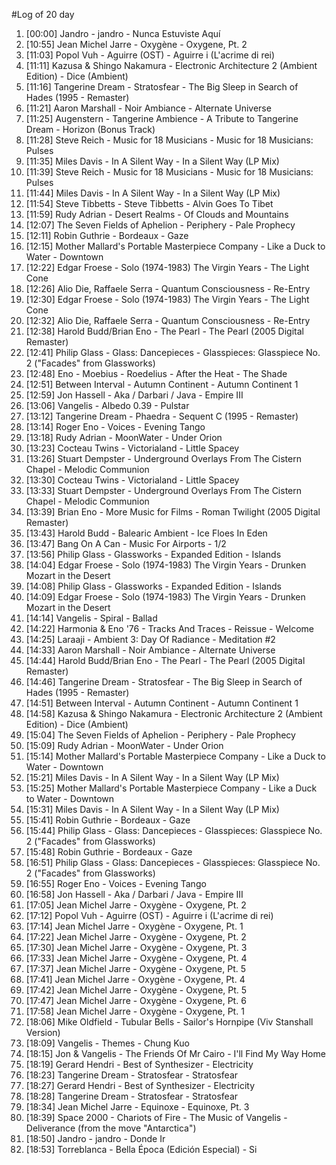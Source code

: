 #Log of 20 day

1. [00:00] Jandro - jandro - Nunca Estuviste Aquí
1. [10:55] Jean Michel Jarre - Oxygène - Oxygene, Pt. 2
1. [11:03] Popol Vuh - Aguirre (OST) - Aguirre i (L'acrime di rei)
1. [11:11] Kazusa & Shingo Nakamura - Electronic Architecture 2 (Ambient Edition) - Dice (Ambient)
1. [11:16] Tangerine Dream - Stratosfear - The Big Sleep in Search of Hades (1995 - Remaster)
1. [11:21] Aaron Marshall - Noir Ambiance - Alternate Universe
1. [11:25] Augenstern - Tangerine Ambience - A Tribute to Tangerine Dream - Horizon (Bonus Track)
1. [11:28] Steve Reich - Music for 18 Musicians - Music for 18 Musicians: Pulses
1. [11:35] Miles Davis - In A Silent Way - In a Silent Way (LP Mix)
1. [11:39] Steve Reich - Music for 18 Musicians - Music for 18 Musicians: Pulses
1. [11:44] Miles Davis - In A Silent Way - In a Silent Way (LP Mix)
1. [11:54] Steve Tibbetts - Steve Tibbetts - Alvin Goes To Tibet
1. [11:59] Rudy Adrian - Desert Realms - Of Clouds and Mountains
1. [12:07] The Seven Fields of Aphelion - Periphery - Pale Prophecy
1. [12:11] Robin Guthrie - Bordeaux - Gaze
1. [12:15] Mother Mallard's Portable Masterpiece Company - Like a Duck to Water - Downtown
1. [12:22] Edgar Froese - Solo (1974-1983) The Virgin Years - The Light Cone
1. [12:26] Alio Die, Raffaele Serra - Quantum Consciousness - Re-Entry
1. [12:30] Edgar Froese - Solo (1974-1983) The Virgin Years - The Light Cone
1. [12:32] Alio Die, Raffaele Serra - Quantum Consciousness - Re-Entry
1. [12:38] Harold Budd/Brian Eno - The Pearl - The Pearl (2005 Digital Remaster)
1. [12:41] Philip Glass - Glass: Dancepieces - Glasspieces: Glasspiece No. 2 ("Facades" from Glassworks)
1. [12:48] Eno - Moebius - Roedelius - After the Heat - The Shade
1. [12:51] Between Interval - Autumn Continent - Autumn Continent 1
1. [12:59] Jon Hassell - Aka / Darbari / Java - Empire III
1. [13:06] Vangelis - Albedo 0.39 - Pulstar
1. [13:12] Tangerine Dream - Phaedra - Sequent C (1995 - Remaster)
1. [13:14] Roger Eno - Voices - Evening Tango
1. [13:18] Rudy Adrian - MoonWater - Under Orion
1. [13:23] Cocteau Twins - Victorialand - Little Spacey
1. [13:26] Stuart Dempster - Underground Overlays From The Cistern Chapel - Melodic Communion
1. [13:30] Cocteau Twins - Victorialand - Little Spacey
1. [13:33] Stuart Dempster - Underground Overlays From The Cistern Chapel - Melodic Communion
1. [13:39] Brian Eno - More Music for Films - Roman Twilight (2005 Digital Remaster)
1. [13:43] Harold Budd - Balearic Ambient - Ice Floes In Eden
1. [13:47] Bang On A Can - Music For Airports - 1/2
1. [13:56] Philip Glass - Glassworks - Expanded Edition - Islands
1. [14:04] Edgar Froese - Solo (1974-1983) The Virgin Years - Drunken Mozart in the Desert
1. [14:08] Philip Glass - Glassworks - Expanded Edition - Islands
1. [14:09] Edgar Froese - Solo (1974-1983) The Virgin Years - Drunken Mozart in the Desert
1. [14:14] Vangelis - Spiral - Ballad
1. [14:22] Harmonia & Eno '76 - Tracks And Traces - Reissue - Welcome
1. [14:25] Laraaji - Ambient 3: Day Of Radiance - Meditation #2
1. [14:33] Aaron Marshall - Noir Ambiance - Alternate Universe
1. [14:44] Harold Budd/Brian Eno - The Pearl - The Pearl (2005 Digital Remaster)
1. [14:46] Tangerine Dream - Stratosfear - The Big Sleep in Search of Hades (1995 - Remaster)
1. [14:51] Between Interval - Autumn Continent - Autumn Continent 1
1. [14:58] Kazusa & Shingo Nakamura - Electronic Architecture 2 (Ambient Edition) - Dice (Ambient)
1. [15:04] The Seven Fields of Aphelion - Periphery - Pale Prophecy
1. [15:09] Rudy Adrian - MoonWater - Under Orion
1. [15:14] Mother Mallard's Portable Masterpiece Company - Like a Duck to Water - Downtown
1. [15:21] Miles Davis - In A Silent Way - In a Silent Way (LP Mix)
1. [15:25] Mother Mallard's Portable Masterpiece Company - Like a Duck to Water - Downtown
1. [15:31] Miles Davis - In A Silent Way - In a Silent Way (LP Mix)
1. [15:41] Robin Guthrie - Bordeaux - Gaze
1. [15:44] Philip Glass - Glass: Dancepieces - Glasspieces: Glasspiece No. 2 ("Facades" from Glassworks)
1. [15:48] Robin Guthrie - Bordeaux - Gaze
1. [16:51] Philip Glass - Glass: Dancepieces - Glasspieces: Glasspiece No. 2 ("Facades" from Glassworks)
1. [16:55] Roger Eno - Voices - Evening Tango
1. [16:58] Jon Hassell - Aka / Darbari / Java - Empire III
1. [17:05] Jean Michel Jarre - Oxygène - Oxygene, Pt. 2
1. [17:12] Popol Vuh - Aguirre (OST) - Aguirre i (L'acrime di rei)
1. [17:14] Jean Michel Jarre - Oxygène - Oxygene, Pt. 1
1. [17:22] Jean Michel Jarre - Oxygène - Oxygene, Pt. 2
1. [17:30] Jean Michel Jarre - Oxygène - Oxygene, Pt. 3
1. [17:33] Jean Michel Jarre - Oxygène - Oxygene, Pt. 4
1. [17:37] Jean Michel Jarre - Oxygène - Oxygene, Pt. 5
1. [17:41] Jean Michel Jarre - Oxygène - Oxygene, Pt. 4
1. [17:42] Jean Michel Jarre - Oxygène - Oxygene, Pt. 5
1. [17:47] Jean Michel Jarre - Oxygène - Oxygene, Pt. 6
1. [17:58] Jean Michel Jarre - Oxygène - Oxygene, Pt. 1
1. [18:06] Mike Oldfield - Tubular Bells - Sailor's Hornpipe (Viv Stanshall Version)
1. [18:09] Vangelis - Themes - Chung Kuo
1. [18:15] Jon & Vangelis - The Friends Of Mr Cairo - I'll Find My Way Home
1. [18:19] Gerard Hendri - Best of Synthesizer - Electricity
1. [18:23] Tangerine Dream - Stratosfear - Stratosfear
1. [18:27] Gerard Hendri - Best of Synthesizer - Electricity
1. [18:28] Tangerine Dream - Stratosfear - Stratosfear
1. [18:34] Jean Michel Jarre - Equinoxe - Equinoxe, Pt. 3
1. [18:39] Space 2000 - Chariots of Fire - The Music of Vangelis - Deliverance (from the move "Antarctica")
1. [18:50] Jandro - jandro - Donde Ir
1. [18:53] Torreblanca - Bella Época (Edición Especial) - Si
